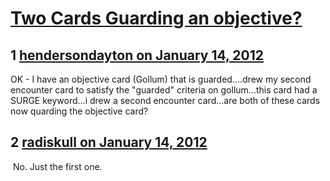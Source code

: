# [Two Cards Guarding an objective?](https://community.fantasyflightgames.com/topic/58968-two-cards-guarding-an-objective/)

## 1 [hendersondayton on January 14, 2012](https://community.fantasyflightgames.com/topic/58968-two-cards-guarding-an-objective/?do=findComment&comment=579498)

OK - I have an objective card (Gollum) that is guarded....drew my second encounter card to satisfy the "guarded" criteria on gollum...this card had a SURGE keyword...i drew a second encounter card...are both of these cards now quarding the objective card?

## 2 [radiskull on January 14, 2012](https://community.fantasyflightgames.com/topic/58968-two-cards-guarding-an-objective/?do=findComment&comment=579535)

 No. Just the first one.

